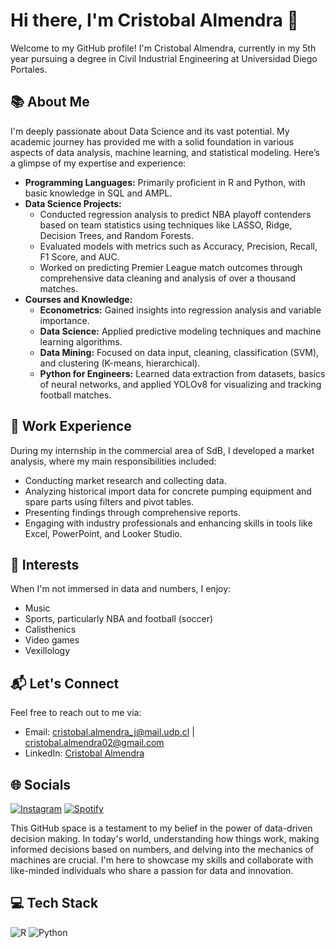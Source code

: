 # Hi there, I'm Cristobal Almendra 👋

Welcome to my GitHub profile! I'm Cristobal Almendra, currently in my 5th year pursuing a degree in Civil Industrial Engineering at Universidad Diego Portales.

## 📚 About Me

I'm deeply passionate about Data Science and its vast potential. My academic journey has provided me with a solid foundation in various aspects of data analysis, machine learning, and statistical modeling. Here’s a glimpse of my expertise and experience:

- **Programming Languages:** Primarily proficient in R and Python, with basic knowledge in SQL and AMPL.
- **Data Science Projects:** 
  - Conducted regression analysis to predict NBA playoff contenders based on team statistics using techniques like LASSO, Ridge, Decision Trees, and Random Forests.
  - Evaluated models with metrics such as Accuracy, Precision, Recall, F1 Score, and AUC.
  - Worked on predicting Premier League match outcomes through comprehensive data cleaning and analysis of over a thousand matches.
- **Courses and Knowledge:**
  - **Econometrics:** Gained insights into regression analysis and variable importance.
  - **Data Science:** Applied predictive modeling techniques and machine learning algorithms.
  - **Data Mining:** Focused on data input, cleaning, classification (SVM), and clustering (K-means, hierarchical).
  - **Python for Engineers:** Learned data extraction from datasets, basics of neural networks, and applied YOLOv8 for visualizing and tracking football matches.

## 💼 Work Experience

During my internship in the commercial area of SdB, I developed a market analysis, where my main responsibilities included:
- Conducting market research and collecting data.
- Analyzing historical import data for concrete pumping equipment and spare parts using filters and pivot tables.
- Presenting findings through comprehensive reports.
- Engaging with industry professionals and enhancing skills in tools like Excel, PowerPoint, and Looker Studio.

## 🎯 Interests

When I'm not immersed in data and numbers, I enjoy:
- Music
- Sports, particularly NBA and football (soccer)
- Calisthenics
- Video games
- Vexillology

## 📬 Let's Connect

Feel free to reach out to me via:
- Email: [cristobal.almendra_j@mail.udp.cl](mailto:cristobal.almendra_j@mail.udp.cl) | [cristobal.almendra02@gmail.com](mailto:cristobal.almendra02@gmail.com)
- LinkedIn: [Cristobal Almendra](https://cl.linkedin.com/in/cristobalalmendra)

## 🌐 Socials
[![Instagram](https://img.shields.io/badge/Instagram-%23E4405F.svg?logo=Instagram&logoColor=white)](https://instagram.com/cristobal.alm)
[![Spotify](https://img.shields.io/badge/Spotify-1DB954?logo=spotify&logoColor=white)](https://open.spotify.com/user/12147669198?si=d2b746bcf39640b7)

This GitHub space is a testament to my belief in the power of data-driven decision making. In today's world, understanding how things work, making informed decisions based on numbers, and delving into the mechanics of machines are crucial. I'm here to showcase my skills and collaborate with like-minded individuals who share a passion for data and innovation.

## 💻 Tech Stack
![R](https://img.shields.io/badge/r-%23276DC3.svg?style=for-the-badge&logo=r&logoColor=white) ![Python](https://img.shields.io/badge/python-3670A0?style=for-the-badge&logo=python&logoColor=ffdd54)

